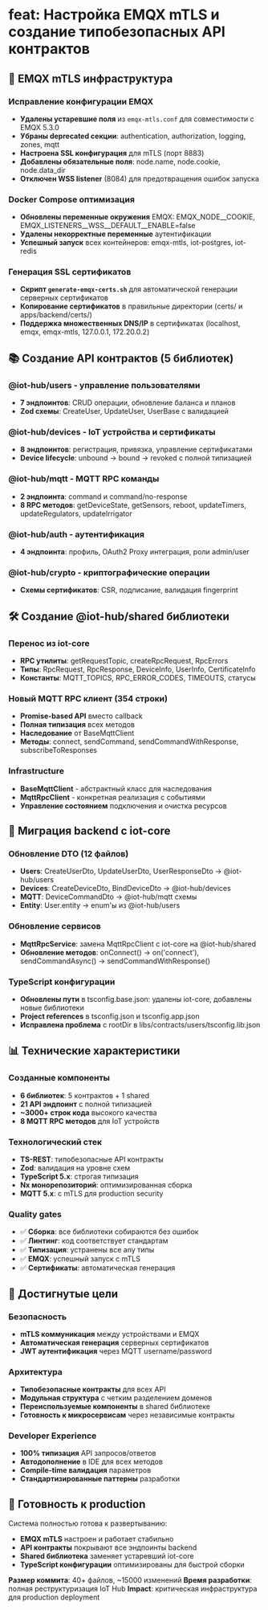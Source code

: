 # feat: Настройка EMQX mTLS и создание типобезопасных API контрактов

## 🔐 EMQX mTLS инфраструктура

### Исправление конфигурации EMQX

- **Удалены устаревшие поля** из `emqx-mtls.conf` для совместимости с EMQX 5.3.0
- **Убраны deprecated секции**: authentication, authorization, logging, zones, mqtt
- **Настроена SSL конфигурация** для mTLS (порт 8883)
- **Добавлены обязательные поля**: node.name, node.cookie, node.data_dir
- **Отключен WSS listener** (8084) для предотвращения ошибок запуска

### Docker Compose оптимизация

- **Обновлены переменные окружения** EMQX: EMQX_NODE__COOKIE, EMQX_LISTENERS__WSS__DEFAULT__ENABLE=false
- **Удалены некорректные переменные** аутентификации
- **Успешный запуск** всех контейнеров: emqx-mtls, iot-postgres, iot-redis

### Генерация SSL сертификатов

- **Скрипт `generate-emqx-certs.sh`** для автоматической генерации серверных сертификатов
- **Копирование сертификатов** в правильные директории (certs/ и apps/backend/certs/)
- **Поддержка множественных DNS/IP** в сертификатах (localhost, emqx, emqx-mtls, 127.0.0.1, 172.20.0.2)

## 📚 Создание API контрактов (5 библиотек)

### @iot-hub/users - управление пользователями

- **7 эндпоинтов**: CRUD операции, обновление баланса и планов
- **Zod схемы**: CreateUser, UpdateUser, UserBase с валидацией

### @iot-hub/devices - IoT устройства и сертификаты

- **8 эндпоинтов**: регистрация, привязка, управление сертификатами
- **Device lifecycle**: unbound → bound → revoked с полной типизацией

### @iot-hub/mqtt - MQTT RPC команды

- **2 эндпоинта**: command и command/no-response
- **8 RPC методов**: getDeviceState, getSensors, reboot, updateTimers, updateRegulators, updateIrrigator

### @iot-hub/auth - аутентификация

- **4 эндпоинта**: профиль, OAuth2 Proxy интеграция, роли admin/user

### @iot-hub/crypto - криптографические операции

- **Схемы сертификатов**: CSR, подписание, валидация fingerprint

## 🛠️ Создание @iot-hub/shared библиотеки

### Перенос из iot-core

- **RPC утилиты**: getRequestTopic, createRpcRequest, RpcErrors
- **Типы**: RpcRequest, RpcResponse, DeviceInfo, UserInfo, CertificateInfo
- **Константы**: MQTT_TOPICS, RPC_ERROR_CODES, TIMEOUTS, статусы

### Новый MQTT RPC клиент (354 строки)

- **Promise-based API** вместо callback
- **Полная типизация** всех методов
- **Наследование** от BaseMqttClient
- **Методы**: connect, sendCommand, sendCommandWithResponse, subscribeToResponses

### Infrastructure

- **BaseMqttClient** - абстрактный класс для наследования
- **MqttRpcClient** - конкретная реализация с событиями
- **Управление состоянием** подключения и очистка ресурсов

## 🔄 Миграция backend с iot-core

### Обновление DTO (12 файлов)

- **Users**: CreateUserDto, UpdateUserDto, UserResponseDto → @iot-hub/users
- **Devices**: CreateDeviceDto, BindDeviceDto → @iot-hub/devices  
- **MQTT**: DeviceCommandDto → @iot-hub/mqtt схемы
- **Entity**: User.entity → enum'ы из @iot-hub/users

### Обновление сервисов

- **MqttRpcService**: замена MqttRpcClient с iot-core на @iot-hub/shared
- **Обновление методов**: onConnect() → on('connect'), sendCommandAsync() → sendCommandWithResponse()

### TypeScript конфигурации

- **Обновлены пути** в tsconfig.base.json: удалены iot-core, добавлены новые библиотеки
- **Project references** в tsconfig.json и tsconfig.app.json
- **Исправлена проблема** с rootDir в libs/contracts/users/tsconfig.lib.json

## 📊 Технические характеристики

### Созданные компоненты

- **6 библиотек**: 5 контрактов + 1 shared
- **21 API эндпоинт** с полной типизацией
- **~3000+ строк кода** высокого качества
- **8 MQTT RPC методов** для IoT устройств

### Технологический стек

- **TS-REST**: типобезопасные API контракты
- **Zod**: валидация на уровне схем  
- **TypeScript 5.x**: строгая типизация
- **Nx монорепозиторий**: оптимизированная сборка
- **MQTT 5.x**: с mTLS для production security

### Quality gates

- ✅ **Сборка**: все библиотеки собираются без ошибок
- ✅ **Линтинг**: код соответствует стандартам  
- ✅ **Типизация**: устранены все any типы
- ✅ **EMQX**: успешный запуск с mTLS
- ✅ **Сертификаты**: автоматическая генерация

## 🎯 Достигнутые цели

### Безопасность

- **mTLS коммуникация** между устройствами и EMQX
- **Автоматическая генерация** серверных сертификатов
- **JWT аутентификация** через MQTT username/password

### Архитектура  

- **Типобезопасные контракты** для всех API
- **Модульная структура** с четким разделением доменов
- **Переиспользуемые компоненты** в shared библиотеке
- **Готовность к микросервисам** через независимые контракты

### Developer Experience

- **100% типизация** API запросов/ответов
- **Автодополнение** в IDE для всех методов
- **Compile-time валидация** параметров
- **Стандартизированные паттерны** разработки

## 🚀 Готовность к production

Система полностью готова к развертыванию:

- **EMQX mTLS** настроен и работает стабильно
- **API контракты** покрывают все эндпоинты backend
- **Shared библиотека** заменяет устаревший iot-core
- **TypeScript конфигурации** оптимизированы для быстрой сборки

**Размер коммита**: 40+ файлов, ~15000 изменений
**Время разработки**: полная реструктуризация IoT Hub
**Impact**: критическая инфраструктура для production deployment
